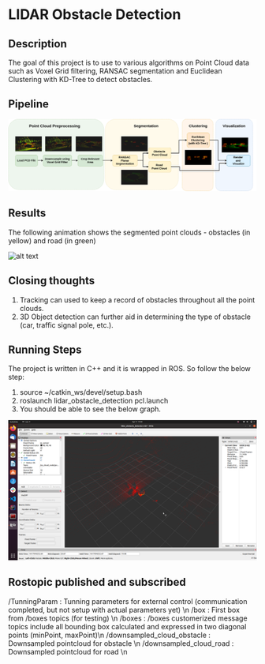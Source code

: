 # LIDAR Obstacle Detection


## Description

The goal of this project is to use to various algorithms on Point Cloud data such as Voxel Grid filtering, RANSAC segmentation and Euclidean Clustering with KD-Tree to detect obstacles.





## Pipeline

![alt text](assets/flowchart_2.png)

## Results
The following animation shows the segmented point clouds - obstacles (in yellow) and road (in green)

![alt text](assets/animation.gif)


## Closing thoughts
1. Tracking can used to keep a record of obstacles throughout all the point clouds.
2. 3D Object detection can further aid in determining the type of obstacle (car, traffic signal pole, etc.).

## Running Steps
The project is written in C++ and it is wrapped in ROS. So follow the below step:
1. source ~/catkin_ws/devel/setup.bash
2. roslaunch lidar_obstacle_detection pcl.launch
3. You should be able to see the below graph.

![alt text](assets/Rviz.png)

## Rostopic published and subscribed
/TunningParam                  : Tunning parameters for external control (communication completed, but not setup with actual parameters yet) \n
/box                           : First box from /boxes topics (for testing) \n
/boxes                         : /boxes customerized message topics include all bounding box calculated and expressed in two diagonal points (minPoint, maxPoint)\n
/downsampled_cloud_obstacle    : Downsampled pointcloud for obstacle \n
/downsampled_cloud_road        : Downsampled pointcloud for road \n

